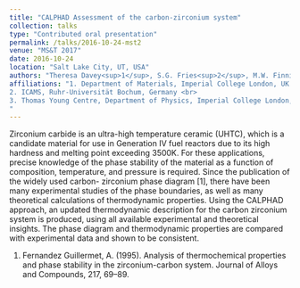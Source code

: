 ```yaml
---
title: "CALPHAD Assessment of the carbon-zirconium system"
collection: talks
type: "Contributed oral presentation"
permalink: /talks/2016-10-24-mst2
venue: "MS&T 2017"
date: 2016-10-24
location: "Salt Lake City, UT, USA"
authors: "Theresa Davey<sup>1</sup>, S.G. Fries<sup>2</sup>, M.W. Finnis<sup>1,3</sup>"
affiliations: "1. Department of Materials, Imperial College London, UK <br>
2. ICAMS, Ruhr-Universität Bochum, Germany <br>
3. Thomas Young Centre, Department of Physics, Imperial College London, UK
"
---
```



Zirconium carbide is an ultra-high temperature ceramic (UHTC), which is a candidate material for use in Generation IV fuel reactors due to its high hardness and melting point exceeding 3500K. For these applications, precise knowledge of the phase stability of the material as a function of composition, temperature, and pressure is required. Since the publication of the widely used carbon- zirconium phase diagram [1], there have been many experimental studies of the phase boundaries, as well as many theoretical calculations of thermodynamic properties. Using the CALPHAD approach, an updated thermodynamic description for the carbon zirconium system is produced, using all available experimental and theoretical insights. The phase diagram and thermodynamic properties are compared with experimental data and shown to be consistent.

1. Fernandez Guillermet, A. (1995). Analysis of thermochemical properties and phase stability in the zirconium-carbon system. Journal of Alloys and Compounds, 217, 69–89.





